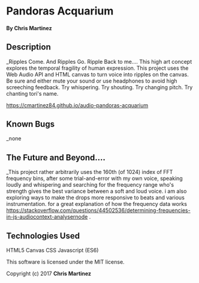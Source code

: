 

# Pandoras Acquarium

#### By Chris Martinez

## Description
_Ripples Come. And Ripples Go. Ripple Back to me....
This high art concept explores the temporal fragility of human expression.
This project uses the Web Audio API and HTML canvas to turn voice into ripples on the canvas. Be sure and either mute your sound or use headphones to avoid high screeching feedback. Try whispering. Try shouting. Try changing pitch. Try chanting tori's name.


https://cmartinez84.github.io/audio-pandoras-acquarium

## Known Bugs
_none

## The Future and Beyond....
_This project rather arbitrarily uses the 160th (of 1024) index of FFT frequency bins, after some trial-and-error with my own voice, speaking loudly and whispering and searching for the frequency range who's strength gives the best variance between a soft and loud voice.
i am also exploring ways to make the drops more responsive to beats and various instrumentation. for a great explanation of how the frequency data works https://stackoverflow.com/questions/44502536/determining-frequencies-in-js-audiocontext-analysernode .


## Technologies Used

HTML5 Canvas
CSS
Javascript (ES6)

This software is licensed under the MIT license.

Copyright (c) 2017 **Chris Martinez**

